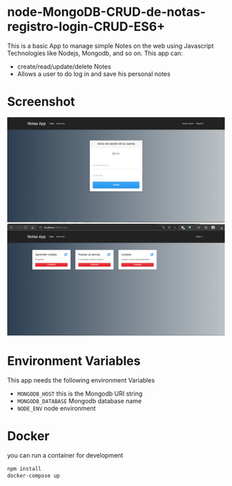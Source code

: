 # node-MongoDB-CRUD-de-notas-registro-login-CRUD-ES6+
This is a basic App to manage simple Notes on the web using Javascript Technologies like Nodejs, Mongodb, and so on.
This app can:
- create/read/update/delete Notes
- Allows a user to do log in and save his personal notes

# Screenshot
![](docs/login.png)
![](docs/tasks.png)

# Environment Variables
This app needs the following environment Variables
* `MONGODB_HOST` this is the Mongodb URI string
* `MONGODB_DATABASE` Mongodb database name
* `NODE_ENV` node environment

# Docker
you can run a container for development
```
npm install 
docker-compose up 
```

